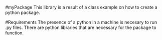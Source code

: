 #myPackage
This library is a result of a class example on how to create a python package.


#Requirements
The presence of a python  in a machine is necesary to run .py files.
There are python libraries that are necessary for the package to function.